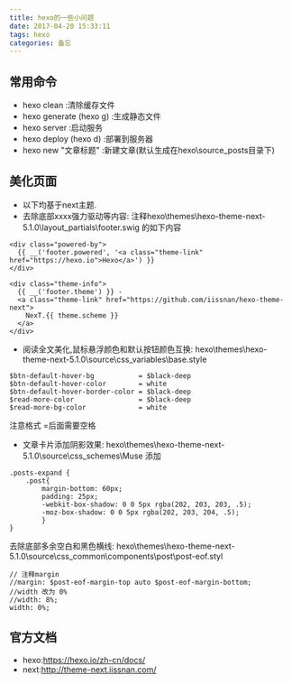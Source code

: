 ```yaml
---
title: hexo的一些小问题
date: 2017-04-20 15:33:11
tags: hexo
categories: 备忘
---
```


## 常用命令

- hexo clean :清除缓存文件
- hexo generate (hexo g) :生成静态文件
- hexo server :启动服务
- hexo deploy (hexo d) :部署到服务器
- hexo new "文章标题" :新建文章(默认生成在hexo\source\_posts目录下)
<!-- more -->

## 美化页面
- 以下均基于next主题.
- 去除底部xxxx强力驱动等内容:
注释hexo\themes\hexo-theme-next-5.1.0\layout\_partials\footer.swig
的如下内容
```
<div class="powered-by">
  {{ __('footer.powered', '<a class="theme-link" href="https://hexo.io">Hexo</a>') }}
</div>

<div class="theme-info">
  {{ __('footer.theme') }} -
  <a class="theme-link" href="https://github.com/iissnan/hexo-theme-next">
    NexT.{{ theme.scheme }}
  </a>
</div>
```
- 阅读全文美化,鼠标悬浮颜色和默认按钮颜色互换:
hexo\themes\hexo-theme-next-5.1.0\source\css\_variables\base.style
```
$btn-default-hover-bg           = $black-deep
$btn-default-hover-color        = white
$btn-default-hover-border-color = $black-deep
$read-more-color                = $black-deep
$read-more-bg-color             = white
```
注意格式 =后面需要空格
- 文章卡片添加阴影效果:
hexo\themes\hexo-theme-next-5.1.0\source\css\_schemes\Muse 添加
```
.posts-expand { 
	.post{ 
		margin-bottom: 60px;
		padding: 25px;
		-webkit-box-shadow: 0 0 5px rgba(202, 203, 203, .5);
		-moz-box-shadow: 0 0 5px rgba(202, 203, 204, .5);
		} 
}
```
去除底部多余空白和黑色横线:
hexo\themes\hexo-theme-next-5.1.0\source\css\_common\components\post\post-eof.styl
```
// 注释margin
//margin: $post-eof-margin-top auto $post-eof-margin-bottom;
//width 改为 0%
//width: 8%;
width: 0%;
```


## 官方文档
- hexo:https://hexo.io/zh-cn/docs/
- next:http://theme-next.iissnan.com/